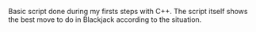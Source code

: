 Basic script done during my firsts steps with C++. The script itself shows the best move to do in Blackjack according to the situation.
